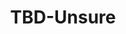 ---
pid: rs39
title: TBD-Unsure
location_transcription: City Hall exactly where Rizzo Statue is
coordinates: "[-75.164283524492, 39.953767001851]"
zipcode: '19139'
gen_neighborhood: West Philadelphia
neighborhood: Walnut Hill
outside_phl: 
age: '31'
age_range: 30-39
instagram: 
image_file_name: rs_39.jpg
proposal_transcription: A memorial to those who have died or suffered at the hands
  of slavery, colonization, incarceration, police/state violence that acknowledges
  these things have not ended and we need to keep working to end them
topic: African Americans,Inequality,Social Justice,Violence
topic_summary: 0, 0, 0, 0
type: Memorial
keywords_other: 
credit: Max Stein
image_labels: 
twitter: 
facebook: 
permalink: "/monuments/rs39/"
layout: item-page
---